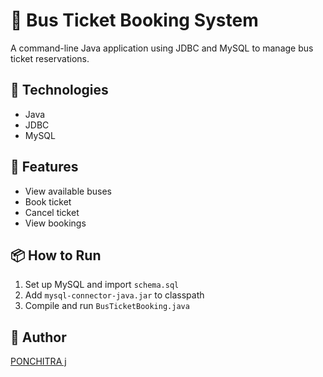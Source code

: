 # 🚌 Bus Ticket Booking System

A command-line Java application using JDBC and MySQL to manage bus ticket reservations.

## 🔧 Technologies
- Java
- JDBC
- MySQL

## 📂 Features
- View available buses
- Book ticket
- Cancel ticket
- View bookings

## 📦 How to Run
1. Set up MySQL and import `schema.sql`
2. Add `mysql-connector-java.jar` to classpath
3. Compile and run `BusTicketBooking.java`

## 👤 Author
[PONCHITRA j](https://github.com/PONCHITRA-30)

